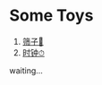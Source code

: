 # Some Toys

1. [筛子🎲](https://github.com/VarAndrewChen/Toys/dice/dice.html)
2. [时钟⏱](https://github.com/VarAndrewChen/Toys/clock/clock.html)

waiting...